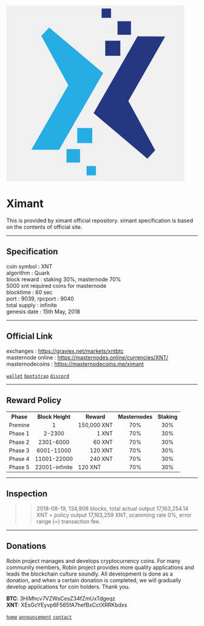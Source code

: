 ![](https://github.com/robinadaptor/logo/blob/master/ximant.png)

# Ximant
  
This is provided by ximant official repository. ximant specification is based on the contents of official site.
  
***
## Specification  
  
coin symbol : XNT  
algorithm : Quark  
block reward : staking 30%, masternode 70%  
5000 xnt required coins for masternode  
blocktime : 60 sec  
port : 9039, rpcport : 9040  
total supply : infinite  
genesis date : 15th May, 2018  
  
***
## Official Link  
  
exchanges : https://graviex.net/markets/xntbtc  
masternode online : https://masternodes.online/currencies/XNT/  
masternodecoins :  https://masternodecoins.me/ximant  
  
[`wallet`](https://github.com/robinadaptor/ximant-wallet)  [`bootstrap`](https://github.com/robinadaptor/ximant-bootstrap)  [`discord`](https://discord.gg/zYvFFJU)  
  
***
## Reward Policy  

<table>
<th>Phase</th><th>Block Height</th><th>Reward</th><th>Masternodes</th><th>Staking</th>
<tr><td>Premine</td><td align="center">1</td><td align="right">150,000 XNT</td><td align="center">70%</td><td align="center">30%</td></tr>
<tr><td>Phase 1</td><td align="center">2-2300</td><td align="right">1 XNT</td><td align="center">70%</td><td align="center">30%</td></tr>
<tr><td>Phase 2</td><td align="center">2301-6000</td><td align="right">60 XNT</td><td align="center">70%</td><td align="center">30%</td></tr>
<tr><td>Phase 3</td><td align="center">6001-11000</td><td align="right">120 XNT</td><td align="center">70%</td><td align="center">30%</td></tr>
<tr><td>Phase 4</td><td align="center">11001-22000</td><td align="right">240 XNT</td><td align="center">70%</td><td align="center">30%</td></tr>
<tr><td>Phase 5</td><td align="center">22001-infinite</td align="right"><td>120 XNT</td><td align="center">70%</td><td align="center">30%</td></tr>
</table>
  
***
## Inspection  
>> 2018-08-19, 134,908 blocks, total actual output 17,163,254.14 XNT = policy output 17,163,259 XNT, scamming rate 0%, error range (=) transaction fee.
  
***
## Donations 
  
Robin project manages and develops cryptocurrency coins. For many community members, Robin project provides more quality applications and leads the blockchain culture soundly. All development is done as a donation, and when a certain donation is completed, we will gradually develop applications for coin holders. Thank you.  
  
**BTC**: 3HiMhcv7VZWsCesZ34fZmUxTdgeqz    
**XNT**: XEsGcYEyvp6F565fA7hefBxCctXRRKbdxs  
  
[`home`](https://github.com/robinadaptor)  [`announcement`](https://github.com/robinadaptor/announcement)  [`contact`](https://github.com/robinadaptor/POS-helper)